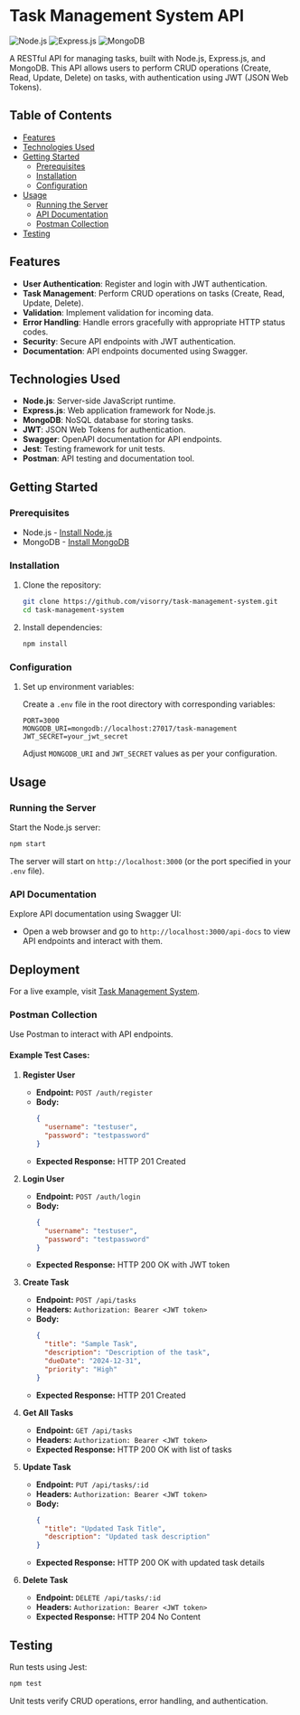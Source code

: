 
# Task Management System API

![Node.js](https://img.shields.io/badge/Node.js-v14.17.1-green)
![Express.js](https://img.shields.io/badge/Express.js-v4.17.1-blue)
![MongoDB](https://img.shields.io/badge/MongoDB-v4.4.6-green)

A RESTful API for managing tasks, built with Node.js, Express.js, and MongoDB. This API allows users to perform CRUD operations (Create, Read, Update, Delete) on tasks, with authentication using JWT (JSON Web Tokens).

## Table of Contents

- [Features](#features)
- [Technologies Used](#technologies-used)
- [Getting Started](#getting-started)
  - [Prerequisites](#prerequisites)
  - [Installation](#installation)
  - [Configuration](#configuration)
- [Usage](#usage)
  - [Running the Server](#running-the-server)
  - [API Documentation](#api-documentation)
  - [Postman Collection](#postman-collection)
- [Testing](#testing)

## Features

- **User Authentication**: Register and login with JWT authentication.
- **Task Management**: Perform CRUD operations on tasks (Create, Read, Update, Delete).
- **Validation**: Implement validation for incoming data.
- **Error Handling**: Handle errors gracefully with appropriate HTTP status codes.
- **Security**: Secure API endpoints with JWT authentication.
- **Documentation**: API endpoints documented using Swagger.

## Technologies Used

- **Node.js**: Server-side JavaScript runtime.
- **Express.js**: Web application framework for Node.js.
- **MongoDB**: NoSQL database for storing tasks.
- **JWT**: JSON Web Tokens for authentication.
- **Swagger**: OpenAPI documentation for API endpoints.
- **Jest**: Testing framework for unit tests.
- **Postman**: API testing and documentation tool.

## Getting Started

### Prerequisites

- Node.js - [Install Node.js](https://nodejs.org/)
- MongoDB - [Install MongoDB](https://docs.mongodb.com/manual/installation/)

### Installation

1. Clone the repository:

   ```bash
   git clone https://github.com/visorry/task-management-system.git
   cd task-management-system
   ```

2. Install dependencies:

   ```bash
   npm install
   ```

### Configuration

1. Set up environment variables:
   
   Create a `.env` file in the root directory with corresponding variables:

   ```plaintext
   PORT=3000
   MONGODB_URI=mongodb://localhost:27017/task-management
   JWT_SECRET=your_jwt_secret
   ```

   Adjust `MONGODB_URI` and `JWT_SECRET` values as per your configuration.

## Usage

### Running the Server

Start the Node.js server:

```bash
npm start
```

The server will start on `http://localhost:3000` (or the port specified in your `.env` file).

### API Documentation

Explore API documentation using Swagger UI:

- Open a web browser and go to `http://localhost:3000/api-docs` to view API endpoints and interact with them.

## Deployment

For a live example, visit [Task Management System](https://task-management-system-fs9c.onrender.com).

### Postman Collection

Use Postman to interact with API endpoints. 

#### Example Test Cases:

1. **Register User**
   - **Endpoint:** `POST /auth/register`
   - **Body:**
     ```json
     {
       "username": "testuser",
       "password": "testpassword"
     }
     ```
   - **Expected Response:** HTTP 201 Created

2. **Login User**
   - **Endpoint:** `POST /auth/login`
   - **Body:**
     ```json
     {
       "username": "testuser",
       "password": "testpassword"
     }
     ```
   - **Expected Response:** HTTP 200 OK with JWT token

3. **Create Task**
   - **Endpoint:** `POST /api/tasks`
   - **Headers:** `Authorization: Bearer <JWT token>`
   - **Body:**
     ```json
     {
       "title": "Sample Task",
       "description": "Description of the task",
       "dueDate": "2024-12-31",
       "priority": "High"
     }
     ```
   - **Expected Response:** HTTP 201 Created

4. **Get All Tasks**
   - **Endpoint:** `GET /api/tasks`
   - **Headers:** `Authorization: Bearer <JWT token>`
   - **Expected Response:** HTTP 200 OK with list of tasks

5. **Update Task**
   - **Endpoint:** `PUT /api/tasks/:id`
   - **Headers:** `Authorization: Bearer <JWT token>`
   - **Body:**
     ```json
     {
       "title": "Updated Task Title",
       "description": "Updated task description"
     }
     ```
   - **Expected Response:** HTTP 200 OK with updated task details

6. **Delete Task**
   - **Endpoint:** `DELETE /api/tasks/:id`
   - **Headers:** `Authorization: Bearer <JWT token>`
   - **Expected Response:** HTTP 204 No Content

## Testing

Run tests using Jest:

```bash
npm test
```

Unit tests verify CRUD operations, error handling, and authentication.
